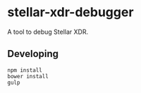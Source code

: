 # stellar-xdr-debugger

A tool to debug Stellar XDR.

## Developing

```
npm install
bower install
gulp
```
